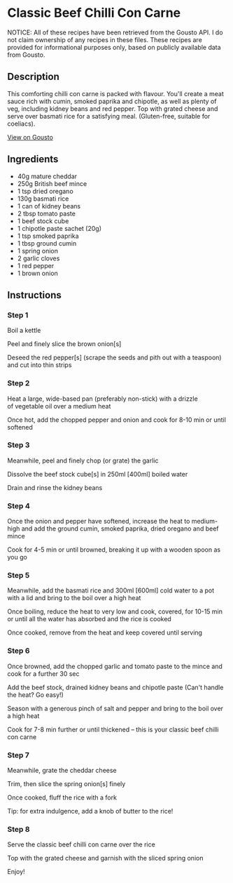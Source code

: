 # Classic Beef Chilli Con Carne

NOTICE: All of these recipes have been retrieved from the Gousto API. I do not claim ownership of any recipes in these files. These recipes are provided for informational purposes only, based on publicly available data from Gousto.

## Description

This comforting chilli con carne is packed with flavour. You'll create a meat sauce rich with cumin, smoked paprika and chipotle, as well as plenty of veg, including kidney beans and red pepper. Top with grated cheese and serve over basmati rice for a satisfying meal. (Gluten-free, suitable for coeliacs).

[View on Gousto](https://www.gousto.co.uk/recipes/cookbook/classic-beef-chilli-con-carne)

## Ingredients

- 40g mature cheddar
- 250g British beef mince
- 1 tsp dried oregano
- 130g basmati rice
- 1 can of kidney beans
- 2 tbsp tomato paste
- 1 beef stock cube
- 1 chipotle paste sachet (20g)
- 1 tsp smoked paprika
- 1 tbsp ground cumin
- 1 spring onion
- 2 garlic cloves
- 1 red pepper
- 1 brown onion

## Instructions


### Step 1

Boil a kettle


Peel and finely slice the brown onion<span class="text-danger">[s]</span>


Deseed the red pepper<span class="text-danger">[s]</span> (scrape the seeds and pith out with a teaspoon) and cut into thin strips


### Step 2

Heat a large, wide-based pan (preferably non-stick) with a drizzle of vegetable oil over a medium heat


Once hot, add the<span class="text-highlight"> chopped</span> pepper and onion and cook for 8-10 min or until softened


### Step 3

Meanwhile, peel and finely chop (or grate) the garlic 


Dissolve the beef stock cube<span class="text-danger">[s]</span> in 250ml<span class="text-danger"> [400ml] </span>boiled water 


Drain and rinse the kidney beans


### Step 4

Once the onion and pepper have softened, increase the heat to medium-high and add the ground cumin, smoked paprika, dried oregano and beef mince


Cook for 4-5 min or until browned, breaking it up with a wooden spoon as you go


### Step 5

Meanwhile, add the basmati rice and 300ml <span class="text-danger">[600ml]</span> cold water to a pot with a lid and bring to the boil over a high heat


Once boiling, reduce the heat to very low and cook, covered, for 10-15 min or until all the water has absorbed and the rice is cooked


Once cooked, remove from the heat and keep covered until serving


### Step 6

Once browned, add the chopped garlic and tomato paste <span class="text-highlight">to the mince</span> and cook for a further 30 sec


Add the beef stock, drained kidney beans and chipotle paste (Can't handle the heat? Go easy!)


Season with a generous pinch of salt and pepper and bring to the boil over a high heat 


Cook for 7-8 min further or until thickened – this is your classic <span class="text-highlight">beef</span> chilli con carne


### Step 7

Meanwhile, grate the cheddar cheese


Trim, then slice the spring onion<span class="text-danger">[s]</span> finely


Once cooked, fluff the rice with a fork


Tip: for extra indulgence, add a knob of butter to the rice!

### Step 8

Serve the classic <span class="text-highlight">beef</span> chilli con carne over the rice


Top with the grated cheese and garnish with the sliced spring onion


Enjoy!

